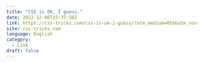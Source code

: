 ```yaml
---
title: "CSS is OK, I guess."
date: 2022-12-06T15:37:50Z
link: https://css-tricks.com/css-is-ok-i-guess/?utm_medium=RSS&utm_source=news.12bit.vn
site: css-tricks.com
language: English
category:
  - Link
draft: false
---
```

